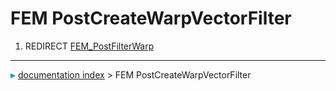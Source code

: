 # FEM PostCreateWarpVectorFilter
1.  REDIRECT [FEM\_PostFilterWarp](FEM_PostFilterWarp.md)



---
![](images/Right_arrow.png) [documentation index](../README.md) > FEM PostCreateWarpVectorFilter
